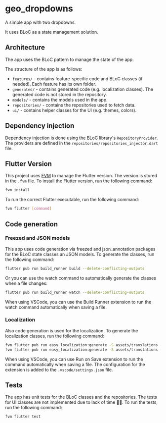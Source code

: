 # geo_dropdowns

A simple app with two dropdowns.

It uses BLoC as a state management solution.

## Architecture

The app uses the BLoC pattern to manage the state of the app.

The structure of the app is as follows:

- `features/` - contains feature-specific code and BLoC classes (if needed). Each feature has its own folder.
- `generated/` - contains generated code (e.g. localization classes). The generated code is not stored in the repository.
- `models/` - contains the models used in the app.
- `repositories/` - contains the repositories used to fetch data.
- `ui/` - contains helper classes for the UI (e.g. themes, colors).

## Dependency injection

Dependency injection is done using the BLoC library's `RepositoryProvider`. The providers are defined in the `repositories/repositories_injector.dart` file.

## Flutter Version

This project uses [FVM](https://fvm.app/) to manage the Flutter version. The version is stored in the `.fvm` file. To install the Flutter version, run the following command:

```bash
fvm install
```

To run the correct Flutter executable, run the following command:

```bash
fvm flutter [command]
```

## Code generation

### Freezed and JSON models

This app uses code generation via freezed and json_annotation packages for the BLoC state classes an JSON models. To generate the classes, run the following command:

```bash
flutter pub run build_runner build --delete-conflicting-outputs
```

Or you can use the watch command to automatically generate the classes when a file changes:

```bash
flutter pub run build_runner watch --delete-conflicting-outputs
```

When using VSCode, you can use the Build Runner extension to run the watch command automatically when saving a file.

### Localization

Also code generation is used for the localization. To generate the localization classes, run the following command:

```bash
fvm flutter pub run easy_localization:generate -S assets/translations -f json -O lib/generated -o codegen_loader.g.dart;
fvm flutter pub run easy_localization:generate -S assets/translations -f keys -O lib/generated -o locale_keys.g.dart
```

When using VSCode, you can use Run on Save extension to run the command automatically when saving a file. The configuration for the extension is added to the `.vscode/settings.json` file.

## Tests

The app has unit tests for the BLoC classes and the repositories. The tests for UI classes are not implemented due to lack of time 🤷‍♂️. To run the tests, run the following command:

```bash
fvm flutter test
```

